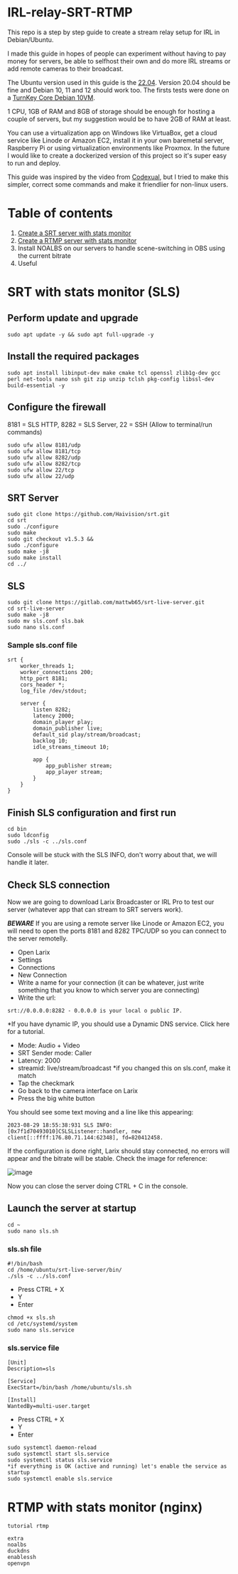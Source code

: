 # IRL-relay-SRT-RTMP

This repo is a step by step guide to create a stream relay setup for IRL in Debian/Ubuntu. 

I made this guide in hopes of people can experiment without having to pay money for servers, be able to selfhost their own and do more IRL streams or add remote cameras to their broadcast.

The Ubuntu version used in this guide is the [22.04](https://releases.ubuntu.com/jammy/). Version 20.04 should be fine and Debian 10, 11 and 12 should work too. The firsts tests were done on a [TurnKey Core Debian 10VM](https://www.turnkeylinux.org/core).

1 CPU, 1GB of RAM and 8GB of storage should be enough for hosting a couple of servers, but my suggestion would be to have 2GB of RAM at least.

You can use a virtualization app on Windows like VirtuaBox, get a cloud service like Linode or Amazon EC2, install it in your own baremetal server, Raspberry Pi or using virtualization environments like Proxmox. In the future I would like to create a dockerized version of this project so it's super easy to run and deploy.

This guide was inspired by the video from [Codexual](https://www.youtube.com/watch?v=YhvRXWzRPm4), but I tried to make this simpler, correct some commands and make it friendlier for non-linux users.


# Table of contents

1. [Create a SRT server with stats monitor](https://github.com/escaparrac/IRL-relay-SRT-RMTP/blob/main/README.md#srt-with-stats-monitor-sls)
2. [Create a RTMP server with stats monitor](https://github.com/escaparrac/IRL-relay-SRT-RMTP/blob/main/README.md#rtmp-with-stats-monitor-nginx)
3. Install NOALBS on our servers to handle scene-switching in OBS using the current bitrate
4. Useful

# SRT with stats monitor (SLS)
## Perform update and upgrade
```
sudo apt update -y && sudo apt full-upgrade -y
```

## Install the required packages
```
sudo apt install libinput-dev make cmake tcl openssl zlib1g-dev gcc perl net-tools nano ssh git zip unzip tclsh pkg-config libssl-dev build-essential -y
```

## Configure the firewall
8181 = SLS HTTP, 8282 = SLS Server, 22 = SSH (Allow to terminal/run commands)
```
sudo ufw allow 8181/udp
sudo ufw allow 8181/tcp
sudo ufw allow 8282/udp
sudo ufw allow 8282/tcp
sudo ufw allow 22/tcp
sudo ufw allow 22/udp
```

## SRT Server
```
sudo git clone https://github.com/Haivision/srt.git
cd srt
sudo ./configure
sudo make
sudo git checkout v1.5.3 &&
sudo ./configure
sudo make -j8
sudo make install
cd ../
```

## SLS
```
sudo git clone https://gitlab.com/mattwb65/srt-live-server.git
cd srt-live-server
sudo make -j8
sudo mv sls.conf sls.bak
sudo nano sls.conf

```
### Sample sls.conf file
```
srt {
    worker_threads 1;
    worker_connections 200;
    http_port 8181;
    cors_header *;
    log_file /dev/stdout;

    server {
        listen 8282;
        latency 2000;
        domain_player play;
        domain_publisher live;
        default_sid play/stream/broadcast;
        backlog 10;
        idle_streams_timeout 10;

        app {
            app_publisher stream;
            app_player stream;
        }
    }
}
```
## Finish SLS configuration and first run
```
cd bin
sudo ldconfig
sudo ./sls -c ../sls.conf
```
Console will be stuck with the SLS INFO, don't worry about that, we will handle it later.

## Check SLS connection
Now we are going to download Larix Broadcaster or IRL Pro to test our server (whatever app that can stream to SRT servers work).

***BEWARE*** If you are using a remote server like Linode or Amazon EC2, you will need to open the ports 8181 and 8282 TPC/UDP so you can connect to the server remotelly.

- Open Larix
- Settings
- Connections
-  New Connection
-  Write a name for your connection (it can be whatever, just write something that you know to which server you are connecting)
-  Write the url: 
```
srt://0.0.0.0:8282 - 0.0.0.0 is your local o public IP. 
```

*If you have dynamic IP, you should use a Dynamic DNS service. Click here for a tutorial.
- Mode: Audio + Video
- SRT Sender mode: Caller
- Latency: 2000
- streamid: live/stream/broadcast *if you changed this on sls.conf, make it match
- Tap the checkmark
- Go back to the camera interface on Larix
- Press the big white button

You should see some text moving and a line like this appearing:
```
2023-08-29 18:55:38:931 SLS INFO: [0x7f1d70493010]CSLSListener::handler, new client[::ffff:176.80.71.144:62348], fd=820412458.
```
If the configuration is done right, Larix should stay connected, no errors will appear and the bitrate will be stable. Check the image for reference:

![image](https://github.com/escaparrac/IRL-relay-SRT-RMPT/assets/65442318/f766e36b-0844-4811-a2c2-f2e48781da07)

Now you can close the server doing CTRL + C in the console.

## Launch the server at startup
```
cd ~
sudo nano sls.sh
```
### sls.sh file
```
#!/bin/bash
cd /home/ubuntu/srt-live-server/bin/
./sls -c ../sls.conf
```
- Press CTRL + X
- Y
- Enter
```
chmod +x sls.sh
cd /etc/systemd/system
sudo nano sls.service
```
### sls.service file
```
[Unit]
Description=sls
 
[Service]
ExecStart=/bin/bash /home/ubuntu/sls.sh

[Install]
WantedBy=multi-user.target
```
- Press CTRL + X
- Y
- Enter
```
sudo systemctl daemon-reload
sudo systemctl start sls.service
sudo systemctl status sls.service
*if everything is OK (active and running) let's enable the service as startup
sudo systemctl enable sls.service
```

# RTMP with stats monitor (nginx)
```
tutorial rtmp
```

```
extra
noalbs
duckdns
enablessh
openvpn
